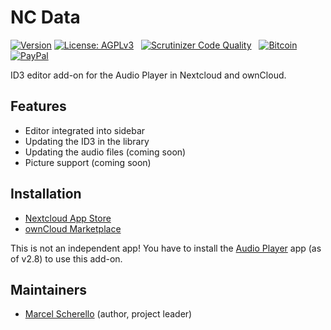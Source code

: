 # NC Data

[![Version](https://img.shields.io/github/release/rello/data.svg)](https://github.com/rello/data/blob/master/CHANGELOG.md)&#160;[![License: AGPLv3](https://img.shields.io/badge/license-AGPLv3-blue.svg)](http://www.gnu.org/licenses/agpl-3.0)&#160;&#160;&#160;[![Scrutinizer Code Quality](https://scrutinizer-ci.com/g/rello/data/badges/quality-score.png?b=master)](https://scrutinizer-ci.com/g/rello/data/?branch=master)&#160;&#160;&#160;[![Bitcoin](https://img.shields.io/badge/donate-Bitcoin-blue.svg)](https://github.com/rello/audioplayer/wiki/donate)&#160;[![PayPal](https://img.shields.io/badge/donate-PayPal-blue.svg)](https://github.com/rello/audioplayer/wiki/donate)

ID3 editor add-on for the Audio Player in Nextcloud and ownCloud.

## Features
- Editor integrated into sidebar
- Updating the ID3 in the library
- Updating the audio files (coming soon)
- Picture support (coming soon)

## Installation
- [Nextcloud App Store](https://apps.nextcloud.com/apps/data)
- [ownCloud Marketplace](https://marketplace.owncloud.com/apps/data)

This is not an independent app! 
You have to install the [Audio Player](https://github.com/rello/audioplayer "Audio Player for Nextcloud and ownCloud") app (as of v2.8) to use this add-on.

## Maintainers
- [Marcel Scherello](https://github.com/rello) (author, project leader)

